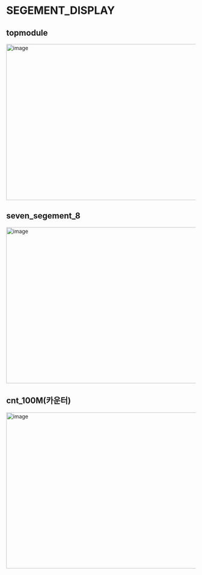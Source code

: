 # SEGEMENT_DISPLAY

## topmodule
<img width="737" height="414" alt="image" src="https://github.com/user-attachments/assets/49db89d8-8b16-4e50-a0c0-4a2f1c3fba3f" />

## seven_segement_8
<img width="737" height="414" alt="image" src="https://github.com/user-attachments/assets/067d8cf8-adce-4eff-a09a-9cb7e138b4ea" />

## cnt_100M(카운터)
<img width="737" height="414" alt="image" src="https://github.com/user-attachments/assets/f2ac3209-eb42-4600-99fc-79809339059f" />
